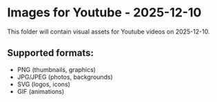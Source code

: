 # Images for Youtube - 2025-12-10

This folder will contain visual assets for Youtube videos on 2025-12-10.

## Supported formats:
- PNG (thumbnails, graphics)
- JPG/JPEG (photos, backgrounds)
- SVG (logos, icons)
- GIF (animations)

